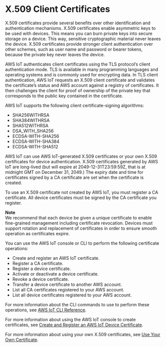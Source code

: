 # X\.509 Client Certificates<a name="x509-client-certs"></a>

X\.509 certificates provide several benefits over other identification and authentication mechanisms\. X\.509 certificates enable asymmetric keys to be used with devices\. This means you can burn private keys into secure storage on a device\. This way, sensitive cryptographic material never leaves the device\. X\.509 certificates provide stronger client authentication over other schemes, such as user name and password or bearer tokens, because the private key never leaves the device\.

AWS IoT authenticates client certificates using the TLS protocol’s client authentication mode\. TLS is available in many programming languages and operating systems and is commonly used for encrypting data\. In TLS client authentication, AWS IoT requests an X\.509 client certificate and validates the certificate’s status and AWS account against a registry of certificates\. It then challenges the client for proof of ownership of the private key that corresponds to the public key contained in the certificate\.

AWS IoT supports the following client certificate\-signing algorithms:
+ SHA256WITHRSA
+ SHA384WITHRSA
+ SHA512WITHRSA
+ DSA\_WITH\_SHA256
+ ECDSA\-WITH\-SHA256
+ ECDSA\-WITH\-SHA384
+ ECDSA\-WITH\-SHA512

AWS IoT can use AWS IoT\-generated X\.509 certificates or your own X\.509 certificates for device authentication\. X\.509 certificates generated by AWS IoT are long\-lived \(but will expire at 2049\-12\-31T23:59:59Z, that is at midnight GMT on December 31, 2049\.\) The expiry date and time for certificates signed by a CA certificate are set when the certificate is created\.

To use an X\.509 certificate not created by AWS IoT, you must register a CA certificate\. All device certificates must be signed by the CA certificate you register\.

**Note**  
We recommend that each device be given a unique certificate to enable fine\-grained management including certificate revocation\. Devices must support rotation and replacement of certificates in order to ensure smooth operation as certificates expire\.

You can use the AWS IoT console or CLI to perform the following certificate operations:
+ Create and register an AWS IoT certificate\.
+ Register a CA certificate\.
+ Register a device certificate\.
+ Activate or deactivate a device certificate\.
+ Revoke a device certificate\.
+ Transfer a device certificate to another AWS account\.
+ List all CA certificates registered to your AWS account\.
+ List all device certificates registered to your AWS account\.

For more information about the CLI commands to use to perform these operations, see [AWS IoT CLI Reference](https://docs.aws.amazon.com/cli/latest/reference/iot/index.html)\.

For more information about using the AWS IoT console to create certificates, see [Create and Register an AWS IoT Device Certificate](device-certs-create.md)\.

For more information about using your own X\.509 certificates, see [Use Your Own Certificate](device-certs-your-own.md)\.